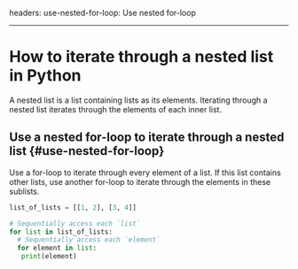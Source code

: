 headers:
  use-nested-for-loop: Use nested for-loop

---
# How to iterate through a nested list in Python
A nested list is a list containing lists as its elements. Iterating through a nested list iterates through the elements of each inner list.

## Use a nested for-loop to iterate through a nested list {#use-nested-for-loop}

Use a for-loop to iterate through every element of a list. If this list contains other lists, use another for-loop to iterate through the elements in these sublists.

```python
list_of_lists = [[1, 2], [3, 4]]

# Sequentially access each `list`
for list in list_of_lists:
  # Sequentially access each `element`
  for element in list:
   print(element)

```
